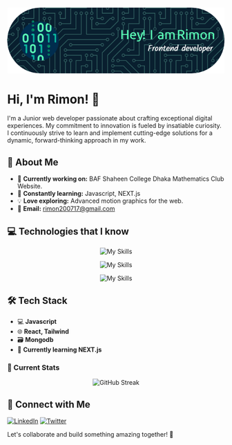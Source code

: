 ![Header](https://raw.githubusercontent.com/HjRimon/HjRimon/main/assets/github-header-image.png)

# Hi, I'm Rimon! 👋

I'm a Junior web developer passionate about crafting exceptional digital experiences. My commitment to innovation is fueled by insatiable curiosity. I continuously strive to learn and implement cutting-edge solutions for a dynamic, forward-thinking approach in my work.

## 🚀 About Me

- 🔭 **Currently working on:** BAF Shaheen College Dhaka Mathematics Club Website.
- 🌱 **Constantly learning:** Javascript, NEXT.js
- 💡 **Love exploring:** Advanced motion graphics for the web.
- 📩 **Email:** rimon200717@gmail.com

## 💻 Technologies that I know

<p align="center">
  <img src="https://skillicons.dev/icons?i=html,css,react,tailwind,js,mongodb" alt="My Skills" />
</p>

<p align="center">
  <img src="https://skillicons.dev/icons?i=nodejs,expressjs" alt="My Skills" />
</p>

<p align="center">
  <img src="https://skillicons.dev/icons?i=vite,firebase,materialui,bootstrap,figma,vercel" alt="My Skills" />
</p>

## 🛠️ Tech Stack

- 💻 **Javascript**
- 🌐 **React, Tailwind**
- 🗃️ **Mongodb**
- 🚀 **Currently learning NEXT.js**

### 📝 Current Stats

<p align="center">
  <img src="https://github-readme-streak-stats.herokuapp.com?user=HjRimon&theme=blueberry-duo&border_radius=12" alt="GitHub Streak" />
</p>

## 🔗 Connect with Me

[![LinkedIn](https://img.shields.io/badge/LinkedIn-Connect-blue?style=for-the-badge&logo=linkedin)](https://www.linkedin.com/in/hasanath-jilhan-a86b3425a/)
[![Twitter](https://img.shields.io/badge/Twitter-Follow-1DA1F2?style=for-the-badge&logo=twitter)](https://twitter.com/Hj_Rimon)

Let's collaborate and build something amazing together! 🚀
